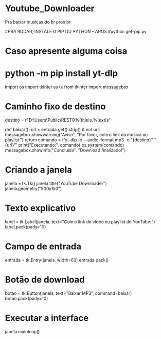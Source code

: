 # Youtube_Downloader
Pra baixar musicas do br pros br

#PRA RODAR, INSTALE O PIP DO PYTHON - APOS 
#python get-pip.py

# Caso apresente alguma coisa
# python -m pip install yt-dlp


import os
import tkinter as tk
from tkinter import messagebox

# Caminho fixo de destino
destino = r"D:\Users\Public\RESTO\%(title)s.%(ext)s"

def baixar():
    url = entrada.get().strip()
    if not url:
        messagebox.showwarning("Aviso", "Por favor, cole o link da música ou playlist.")
        return
    comando = f'yt-dlp -x --audio-format mp3 -o "{destino}" "{url}"'
    print("Executando:", comando)
    os.system(comando)
    messagebox.showinfo("Concluído", "Download finalizado!")

# Criando a janela
janela = tk.Tk()
janela.title("YouTube Downloader")
janela.geometry("500x150")

# Texto explicativo
label = tk.Label(janela, text="Cole o link do vídeo ou playlist do YouTube:")
label.pack(pady=10)

# Campo de entrada
entrada = tk.Entry(janela, width=60)
entrada.pack()

# Botão de download
botao = tk.Button(janela, text="Baixar MP3", command=baixar)
botao.pack(pady=10)

# Executar a interface
janela.mainloop()
